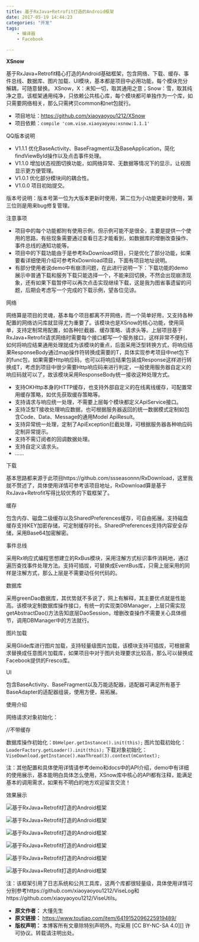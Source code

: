 ```yaml
---
title: 基于RxJava+Retrofit打造的Android框架
date: 2017-05-19 14:44:23
categories: "开发"
tags:
	- 编译器
	- Facebook

---
```


**XSnow**

基于RxJava+Retrofit精心打造的Android基础框架，包含网络、下载、缓存、事件总线、数据库、图片加载、UI模块，基本都是项目中必用功能，每个模块充分解耦，可随意替换。 XSnow，X：未知一切，取其通用之意；Snow：雪，取其纯净之意。该框架通用纯净，只依赖公共核心库，每个模块都可单独作为一个库，如只需要网络相关，那么只需拷贝common和net包就行。

 *  项目地址：https://github.com/xiaoyaoyou1212/XSnow
 *  项目依赖：`compile 'com.vise.xiaoyaoyou:xsnow:1.1.1'`

QQ版本说明

 *  V1.1.1 优化BaseActivity、BaseFragment以及BaseApplication，简化findViewById操作以及点击事件处理。
 *  V1.1.0 增加状态视图切换功能，如网络异常、无数据等情况下的显示，让视图显示更方便管理。
 *  V1.0.1 优化部分模块间的耦合性。
 *  V1.0.0 项目初始提交。

版本号说明：版本号第一位为大版本更新时使用，第二位为小功能更新时使用，第三位则是用来bug修复管理。

注意事项

 *  项目中的每个功能都附有使用示例，但示例可能不是很全，主要是提供一个使用的思路，有些现象需要通过查看日志才能看到，如数据库的增删改查操作、事件总线的通知功能等。
 *  项目中的下载功能由于是参考RxDownload项目，只是优化了部分功能，如果要看详细使用介绍可参考RxDownload项目，下面有项目地址说明。
 *  有部分使用者说demo中有崩溃问题，在此进行说明一下：下载功能的demo展示中普通下载和服务下载只能选择一个，不能来回切换，不然会出现崩溃现象，还有如果下载暂停可以再次点击实现继续下载，这是我为图省事遗留的问题，后期会考虑写一个完成的下载示例，望各位见谅。

网络

网络算是项目的灵魂，基本每个项目都离不开网络，而一个简单好用，又支持各种配置的网络访问库就显得尤为重要了。该模块也是XSnow的核心功能，使用简单，支持定制常用配置，如各种拦截器、缓存策略、请求头等。上层项目基于RxJava+Retrofit请求网络时需要每个接口都写一个服务接口，这样非常不便利，如何将响应结果通用处理就成为该模块的重点，后面采用泛型转换方式，将响应结果ResponseBody通过map操作符转换成需要的T，具体实现参考项目中net包下的func包，如果需要Http响应码，也可以将响应结果包装成Response这样进行转换成T，考虑到项目中很少需要Http响应码来进行判定，一般使用服务器自定义的响应码就可以了，故该模块采用ResponseBody统一接收这种处理方式。

 *  支持OKHttp本身的HTTP缓存，也支持外部自定义的在线离线缓存，可配置常用缓存策略，如优先获取缓存策略等。
 *  支持请求与响应统一处理，不需要上层每个模块都定义ApiService接口。
 *  支持泛型T接收处理响应数据，也可根据服务器返回的统一数据模式定制如包含Code、Data、Message的通用Model ApiResult。
 *  支持异常统一处理，定制了ApiException拦截处理，可根据服务器各种响应码定制异常提示。
 *  支持不需订阅者的回调数据处理。
 *  支持自定义请求头。
 *  ......

下载

基本思路都来源于此项目https://github.com/ssseasonnn/RxDownload，这里我就不赘述了，具体使用详情可参考该项目地址，RxDownload算是基于RxJava+Retrofit写得比较优秀的下载框架了。

缓存

包含内存、磁盘二级缓存以及SharedPreferences缓存，可自由拓展。支持磁盘缓存支持KEY加密存储，可定制缓存时长。SharedPreferences支持内容安全存储，采用Base64加密解密。

事件总线

采用Rx响应式编程思想建立的RxBus模块，采用注解方式标识事件消耗地，通过遍历查找事件处理方法。支持可插拔，可替换成EventBus库，只需上层采用的同样是注解方式，那么上层是不需要动任何代码的。

数据库

采用greenDao数据库，其优势就不多说了，网上有解释，其主要优点就是性能高。该模块定制数据库操作接口，有统一的实现类DBManager，上层只需实现getAbstractDao()方法告知底层DaoSession，增删改查操作不需要关心具体细节，调用DBManager中的方法就行。

图片加载

采用Glide库进行图片加载，支持轻量级图片加载，该模块支持可插拔，可根据需求替换成任意图片加载库，如果项目中对于图片处理要求比较高，那么可以替换成Facebook提供的Fresco库。

UI

包含BaseActivity、BaseFragment以及万能适配器，适配器可满足所有基于BaseAdapter的适配器组装，使用方便，易拓展。

使用介绍

网络请求对象初始化：

//不带缓存

数据库操作初始化：`DbHelper.getInstance().init(this);` 图片加载初始化：`LoaderFactory.getLoader().init(this);` 下载对象初始化：`ViseDownload.getInstance().maxThread(3).context(mContext);`

注：其他配置和具体使用详情请参考demo和docs中的API介绍，demo中有详细的使用展示，基本能明白具体怎么使用，XSnow库中核心的API都有注释，能满足基本的调用需求，如果有不明白的地方欢迎留言交流！

效果展示

![基于RxJava+Retrofit打造的Android框架][RxJava_Retrofit_Android]

![基于RxJava+Retrofit打造的Android框架][RxJava_Retrofit_Android 1]

![基于RxJava+Retrofit打造的Android框架][RxJava_Retrofit_Android 2]

![基于RxJava+Retrofit打造的Android框架][RxJava_Retrofit_Android 3]

![基于RxJava+Retrofit打造的Android框架][RxJava_Retrofit_Android 4]

![基于RxJava+Retrofit打造的Android框架][RxJava_Retrofit_Android 5]

注：该框架引用了日志系统和公共工具库，这两个库都很轻量级，具体使用详情可分别参考https://github.com/xiaoyaoyou1212/ViseLog和https://github.com/xiaoyaoyou1212/ViseUtils。


[RxJava_Retrofit_Android]: /pro/os/crawler/YUF7-VR3Q-6RFF.jpg
[RxJava_Retrofit_Android 1]: /pro/os/crawler/RVAF-3IAY-IENI.jpg
[RxJava_Retrofit_Android 2]: /pro/os/crawler/UQU3-QBJF-VEAV.jpg
[RxJava_Retrofit_Android 3]: /pro/os/crawler/F2E3-UBIN-MRMJ.jpg
[RxJava_Retrofit_Android 4]: /pro/os/crawler/BA26-BZ2U-AVM2.jpg
[RxJava_Retrofit_Android 5]: /pro/os/crawler/7BQB-VBNR-Y6ZY.jpg
 *  **原文作者：** 大懂先生
 *  **原文链接：** https://www.toutiao.com/item/6419152096225919489/
 *  **版权声明：** 本博客所有文章除特别声明外，均采用 [CC BY-NC-SA 4.0][] 许可协议。转载请注明出处。